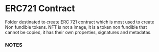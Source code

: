 # ERC721 Contract
Folder destinated to create ERC 721 contract which is most used to create Non fundible tokens. NFT is not a image, it is a token non fundible that cannot be copied, it has their own properties, signatures and metadatas.

### NOTES

